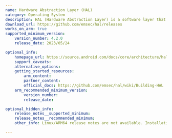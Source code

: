 ```yaml
---
name: Hardware Abstraction Layer (HAL)
category: Operating System
description: HAL (Hardware Abstraction Layer) is a software layer that allows applications to communicate with hardware devices without needing to know the specifics of how those devices work.
download_url: https://github.com/emsec/hal/releases
works_on_arm: true
supported_minimum_version:
    version_number: 4.2.0
    release_date: 2023/05/24

optional_info:
    homepage_url: https://source.android.com/docs/core/architecture/hal
    support_caveats:
    alternative_options:
    getting_started_resources:
        arm_content:
        partner_content:
        official_docs: https://github.com/emsec/hal/wiki/Building-HAL
    arm_recommended_minimum_version:
        version_number:
        release_date:

optional_hidden_info:
    release_notes__supported_minimum:
    release_notes__recommended_minimum:
    other_info: Linux/ARM64 release notes are not available. Installation and testing are done manually using the released tar [file](https://github.com/emsec/hal/archive/refs/tags/v4.2.0.tar.gz).

---
```

